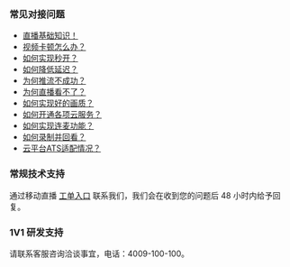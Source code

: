 ### 常见对接问题 
+  [直播基础知识！](http://tce.fsphere.cn/document/product/454/7937)
+  [视频卡顿怎么办？](http://tce.fsphere.cn/document/product/454/7946)
+  [如何实现秒开？](http://tce.fsphere.cn/document/product/454/7950)
+  [如何降低延迟？](http://tce.fsphere.cn/document/product/454/7947)
+  [为何推流不成功？](http://tce.fsphere.cn/document/product/454/7951)
+  [为何直播看不了？](http://tce.fsphere.cn/document/product/454/7952)
+  [如何实现好的画质？](http://tce.fsphere.cn/document/product/454/7955)
+  [如何开通各项云服务？](http://tce.fsphere.cn/document/product/454/7953)
+  [如何实现连麦功能？](http://tce.fsphere.cn/document/product/454/8092)
+  [如何录制并回看？](http://tce.fsphere.cn/document/product/454/8681)
+  [云平台ATS适配情况？](http://tce.fsphere.cn/document/product/454/7555)

### 常规技术支持
通过移动直播 [工单入口](http://console.tce.fsphere.cn/workorder/category/create?level1_id=29&level2_id=307&level1_name=%E8%A7%86%E9%A2%91%E4%B8%8E%E9%80%9A%E4%BF%A1%E6%9C%8D%E5%8A%A1&level2_name=%E7%A7%BB%E5%8A%A8%E7%9B%B4%E6%92%ADMLVB%EF%BC%88%E5%B0%8F%E7%9B%B4%E6%92%AD%EF%BC%89) 联系我们，我们会在收到您的问题后 48 小时内给予回复。

### 1V1 研发支持
请联系客服咨询洽谈事宜，电话：4009-100-100。

